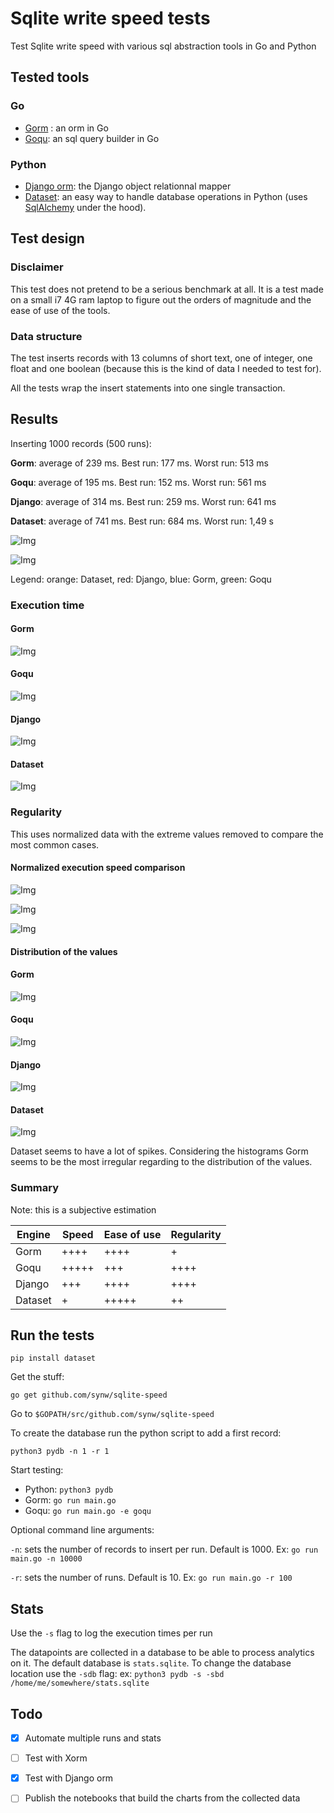 # Sqlite write speed tests

Test Sqlite write speed with various sql abstraction tools in Go and Python

## Tested tools

### Go

- [Gorm](https://github.com/jinzhu/gorm) : an orm in Go
- [Goqu](https://github.com/doug-martin/goqu): an sql query builder in Go

### Python

- [Django orm](https://www.djangoproject.com/): the Django object relationnal mapper
- [Dataset](https://github.com/pudo/dataset): an easy way to handle database operations
in Python (uses [SqlAlchemy](http://www.sqlalchemy.org/) under the hood).

## Test design

### Disclaimer

This test does not pretend to be a serious benchmark at all. It is a test made
on a small i7 4G ram laptop to figure out the orders of magnitude and the ease of use of the 
tools.

### Data structure

The test inserts records with 13 columns of short text, one of integer, one float and 
one boolean (because this is the kind of data I needed to test for).

All the tests wrap the insert statements into one single transaction.

## Results

Inserting 1000 records (500 runs):

**Gorm**: average of 239 ms. Best run: 177 ms. Worst run: 513 ms

**Goqu**: average of 195 ms. Best run: 152 ms. Worst run: 561 ms
   
**Django**: average of 314 ms. Best run: 259 ms. Worst run: 641 ms

**Dataset**: average of 741 ms. Best run: 684 ms. Worst run: 1,49 s

![Img](https://raw.githubusercontent.com/synw/sqlite-speed/master/docs/img/bar.png)

![Img](https://raw.githubusercontent.com/synw/sqlite-speed/master/docs/img/timeline_all.png)

Legend: orange: Dataset, red: Django, blue: Gorm, green: Goqu

### Execution time

#### Gorm

![Img](https://raw.githubusercontent.com/synw/sqlite-speed/master/docs/img/gorm_timeline.png)

#### Goqu

![Img](https://raw.githubusercontent.com/synw/sqlite-speed/master/docs/img/goqu_timeline.png)

#### Django

![Img](https://raw.githubusercontent.com/synw/sqlite-speed/master/docs/img/django_timeline.png)

#### Dataset

![Img](https://raw.githubusercontent.com/synw/sqlite-speed/master/docs/img/dataset_timeline.png)

### Regularity

This uses normalized data with the extreme values removed to compare the most common cases.

#### Normalized execution speed comparison

![Img](https://raw.githubusercontent.com/synw/sqlite-speed/master/docs/img/goqu_gorm_norm.png)

![Img](https://raw.githubusercontent.com/synw/sqlite-speed/master/docs/img/django_norm.png)

![Img](https://raw.githubusercontent.com/synw/sqlite-speed/master/docs/img/dataset_norm.png)

#### Distribution of the values

#### Gorm

![Img](https://raw.githubusercontent.com/synw/sqlite-speed/master/docs/img/gorm_distrib.png)

#### Goqu

![Img](https://raw.githubusercontent.com/synw/sqlite-speed/master/docs/img/goqu_distrib.png)

#### Django

![Img](https://raw.githubusercontent.com/synw/sqlite-speed/master/docs/img/django_distrib.png)

#### Dataset

![Img](https://raw.githubusercontent.com/synw/sqlite-speed/master/docs/img/dataset_distrib.png)

Dataset seems to have a lot of spikes. Considering the histograms Gorm seems to be the most irregular regarding
to the distribution of the values.

### Summary

Note: this is a subjective estimation

Engine | Speed | Ease of use | Regularity
--- | --- | --- | ---
Gorm | ++++ | ++++ | +
Goqu | +++++ | +++ | ++++
Django | +++ | ++++ | ++++
Dataset | + | +++++ | ++

## Run the tests

   ```
   pip install dataset
   ```

Get the stuff:

   ```
   go get github.com/synw/sqlite-speed
   ```

Go to `$GOPATH/src/github.com/synw/sqlite-speed`

To create the database run the python script to add a first record:

   ```
   python3 pydb -n 1 -r 1
   ```

Start testing:

- Python: `python3 pydb`
- Gorm: `go run main.go`
- Goqu: `go run main.go -e goqu`

Optional command line arguments:

`-n`: sets the number of records to insert per run. Default is 1000. 
Ex: `go run main.go -n 10000`

`-r`: sets the number of runs. Default is 10.
Ex: `go run main.go -r 100`

## Stats

Use the `-s` flag to log the execution times per run 

The datapoints are collected in a database to be able to 
process analytics on it. The default database is `stats.sqlite`.
To change the database location use the `-sdb` flag: ex:
`python3 pydb -s -sbd /home/me/somewhere/stats.sqlite`

## Todo

- [x] Automate multiple runs and stats
- [ ] Test with Xorm
- [x] Test with Django orm
- [ ] Publish the notebooks that build the charts from the collected data


